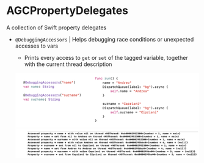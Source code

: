 # AGCPropertyDelegates
A collection of Swift property delegates

- `@DebuggingAccessors` | Helps debugging race conditions or unexpected accesses to vars
  -  Prints every access to `get` or `set` of the tagged variable, together with the current thread description
  
  <p align="center">
    <img src="images/debugging-accessors-composed.png">
    <img src="images/debugging-accessors-logs.png">
  </p>  
